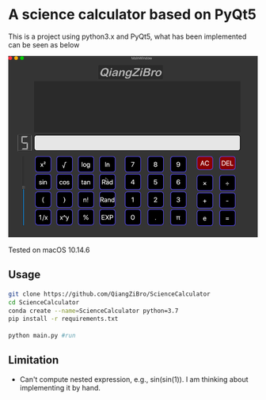 # A science calculator based on PyQt5

This is a project using python3.x and PyQt5, what has been implemented can be seen as below

<img src="assets/calculator.gif">

Tested on macOS 10.14.6



## Usage

```bash
git clone https://github.com/QiangZiBro/ScienceCalculator
cd ScienceCalculator
conda create --name=ScienceCalculator python=3.7
pip install -r requirements.txt

python main.py #run
```



## Limitation​

- Can't compute nested expression, e.g., sin(sin(1)). I am thinking about implementing  it by hand.


